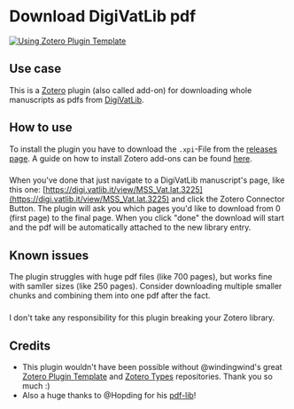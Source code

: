 # Download DigiVatLib pdf

[![Using Zotero Plugin Template](https://img.shields.io/badge/Using-Zotero%20Plugin%20Template-blue?style=flat-square&logo=github)](https://github.com/windingwind/zotero-plugin-template)

## Use case
This is a [Zotero](https://www.zotero.org) plugin (also called add-on) for downloading whole manuscripts as pdfs from [DigiVatLib](https://digi.vatlib.it/).

## How to use
To install the plugin you have to download the `.xpi`-File from the [releases page](https://github.com/theRatramnus/Zotero-download-DigiVatLib-pdf/releases). A guide on how to install Zotero add-ons can be found [here](https://www.zotero.org/support/plugins).
###
When you've done that just navigate to a DigiVatLib manuscript's page, like this one: [https://digi.vatlib.it/view/MSS_Vat.lat.3225](https://digi.vatlib.it/view/MSS_Vat.lat.3225) and click the Zotero Connector Button. The plugin will ask you which pages you'd like to download from 0 (first page) to the final page. When you click "done" the download will start and the pdf will be automatically attached to the new library entry.

## Known issues
The plugin struggles with huge pdf files (like 700 pages), but works fine with samller sizes (like 250 pages). Consider downloading multiple smaller chunks and combining them into one pdf after the fact.
###
I don't take any responsibility for this plugin breaking your Zotero library.

## Credits
- This plugin wouldn't have been possible without @windingwind's great [Zotero Plugin Template](https://github.com/windingwind/zotero-plugin-template) and [Zotero Types](https://github.com/windingwind/zotero-types) repositories. Thank you so much :)
- Also a huge thanks to @Hopding for his [pdf-lib](https://github.com/Hopding/pdf-lib)!
